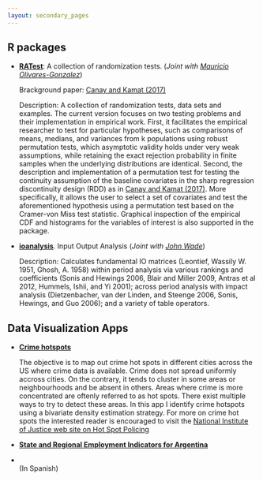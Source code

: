 ```yaml
---
layout: secondary_pages
---
```


## R packages

* [**RATest**](https://cran.r-project.org/web/packages/RATest/index.html): A collection of randomization tests.
(*Joint with* [*Mauricio Olivares-Gonzalez*](http://mauolivares.com/software/))

	Brackground paper: [Canay and Kamat (2017)](http://faculty.wcas.northwestern.edu/~iac879/wp/RDDPermutations.pdf)

	Description: A collection of randomization tests, data sets and examples. The current version focuses on two testing problems and their implementation in empirical work. First, it facilitates the empirical researcher to test for particular hypotheses, such as comparisons of means, medians, and variances from k populations using robust permutation tests, which asymptotic validity holds under very weak assumptions, while retaining the exact rejection probability in finite samples when the underlying distributions are identical. Second, the description and implementation of a permutation test for testing the continuity assumption of the baseline covariates in the sharp regression discontinuity design (RDD) as in [Canay and Kamat (2017)](https://goo.gl/UZFqt7). More specifically, it allows the user to select a set of covariates and test the aforementioned hypothesis using a permutation test based on the Cramer-von Miss test statistic. Graphical inspection of the empirical CDF and histograms for the variables of interest is also supported in the package.

* [**ioanalysis**](https://cran.r-project.org/web/packages/ioanalysis/). Input Output Analysis
(*Joint with* [*John Wade*](https://sites.google.com/view/jjpwade))

	Description: Calculates fundamental IO matrices (Leontief, Wassily W. 1951, Ghosh, A. 1958) within period analysis via various rankings and coefficients (Sonis and Hewings 2006, Blair and Miller 2009, Antras et al 2012, Hummels, Ishii, and Yi 2001); across period analysis with impact analysis (Dietzenbacher, van der Linden, and Steenge 2006, Sonis, Hewings, and Guo 2006); and a variety of table operators.


## Data Visualization Apps


* [**Crime hotspots**](http://ragnar.econ.uiuc.edu:8080/crime_hotspots/)

	The objective is to map out crime hot spots in different cities across the US where crime data is available. Crime does not spread uniformly accross cities. On the contrary, it tends to cluster in some areas or neighbourhoods and be absent in others. Areas where crime is more concentrated are oftenly referred to as hot spots. There exist multiple ways to try to detect these areas. In this app I identify crime hotspots using a bivariate density estimation strategy. For more on crime hot spots the interested reader is encouraged to visit the [National Institute of Justice web site on Hot Spot Policing](https://www.nij.gov/topics/law-enforcement/strategies/hot-spot-policing/Pages/welcome.aspx)


* [**State and Regional Employment Indicators for Argentina**](https://lid-maimonides.shinyapps.io/shift_share/) <li class="github"><i class="fa fa-github"></i><a class="a1" href="https://github.com/ignaciomsarmiento/Shift_Share_LID_Shiny_App" target="_blank"></a></li> (In Spanish)


